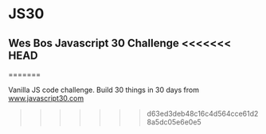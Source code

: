 # JS30
Wes Bos Javascript 30 Challenge
<<<<<<< HEAD
- 
=======

Vanilla JS code challenge. Build 30 things in 30 days from www.javascript30.com
>>>>>>> d63ed3deb48c16c4d564cce61d28a5dc05e6e0e5
